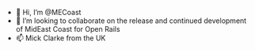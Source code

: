 - 👋 Hi, I’m @MECoast
- 💞️ I’m looking to collaborate on the release and continued development of MidEast Coast for Open Rails
- 📫 Mick Clarke from the UK
